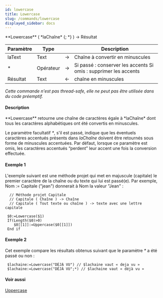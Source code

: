 ```yaml
---
id: lowercase
title: Lowercase
slug: /commands/lowercase
displayed_sidebar: docs
---
```


<!--REF #_command_.Lowercase.Syntax-->**Lowercase** ( *laChaîne* {; *} ) -> Résultat<!-- END REF-->
<!--REF #_command_.Lowercase.Params-->
| Paramètre | Type |  | Description |
| --- | --- | --- | --- |
| laText | Text | &#8594;  | Chaîne à convertir en minuscules |
| * | Opérateur | &#8594;  | Si passé : conserver les accents Si omis : supprimer les accents |
| Résultat | Text | &#8592; | chaîne en minuscules |

<!-- END REF-->

*Cette commande n'est pas thread-safe, elle ne peut pas être utilisée dans du code préemptif.*


#### Description 

<!--REF #_command_.Lowercase.Summary-->**Lowercase** retourne une chaîne de caractères égale à *laChaîne* dont tous les caractères alphabétiques ont été convertis en minuscules.<!-- END REF-->

Le paramètre facultatif *\**, s'il est passé, indique que les éventuels caractères accentués présents dans *laChaîne* doivent être retournés sous forme de minuscules accentuées. Par défaut, lorsque ce paramètre est omis, les caractères accentués “perdent” leur accent une fois la conversion effectuée. 

#### Exemple 1 

L'exemple suivant est une méthode projet qui met en majuscule (capitale) le premier caractère de la chaîne ou du texte qui lui est passé(e). Par exemple, Nom := Capitale ("jean") donnerait à Nom la valeur "Jean" :

```4d
  // Méthode projet Capitale
  // Capitale ( Chaîne ) -> Chaîne
  // Capitale ( Tout texte ou chaîne ) -> texte avec une lettre capitale
 
 $0:=Lowercase($1)
 If(Length($0)>0)
    $0[[1]]:=Uppercase($0[[1]])
 End if
```

#### Exemple 2 

Cet exemple compare les résultats obtenus suivant que le paramètre *\** a été passé ou non :

```4d
 $lachaine:=Lowercase("DÉJÀ VU") // $lachaine vaut « deja vu »
 $lachaine:=Lowercase("DÉJÀ VU";*) // $lachaine vaut « déjà vu »
```

#### Voir aussi 

[Uppercase](uppercase.md)  